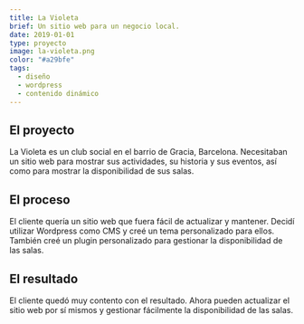```yaml
---
title: La Violeta
brief: Un sitio web para un negocio local.
date: 2019-01-01
type: proyecto
image: la-violeta.png
color: "#a29bfe"
tags:
  - diseño
  - wordpress
  - contenido dinámico
---
```


## El proyecto

La Violeta es un club social en el barrio de Gracia, Barcelona. Necesitaban un sitio web para mostrar sus actividades, su historia y sus eventos, así como para mostrar la disponibilidad de sus salas.

## El proceso

El cliente quería un sitio web que fuera fácil de actualizar y mantener. Decidí utilizar Wordpress como CMS y creé un tema personalizado para ellos. También creé un plugin personalizado para gestionar la disponibilidad de las salas.

## El resultado

El cliente quedó muy contento con el resultado. Ahora pueden actualizar el sitio web por sí mismos y gestionar fácilmente la disponibilidad de las salas.

